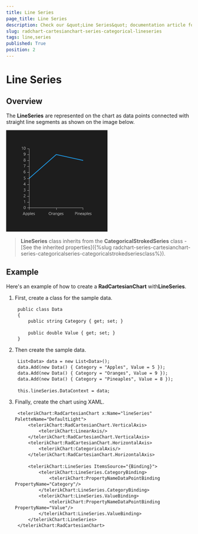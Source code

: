 ```yaml
---
title: Line Series
page_title: Line Series
description: Check our &quot;Line Series&quot; documentation article for RadChart for UWP control.
slug: radchart-cartesianchart-series-categorical-lineseries
tags: line,series
published: True
position: 2
---
```


# Line Series

## Overview

The **LineSeries** are represented on the chart as data points connected with straight line segments as shown on the image below.

![Categorical Line Series](images/CategoricalLineSeries.png)

>**LineSeries** class inherits from the **CategoricalStrokedSeries** class -
[See the inherited properties]({%slug radchart-series-cartesianchart-series-categoricalseries-categoricalstrokedseriesclass%}).

## Example

Here's an example of how to create a **RadCartesianChart** with**LineSeries**.

1. First, create a class for the sample data.

		public class Data
		{
		    public string Category { get; set; }
		
		    public double Value { get; set; }
		}

1. Then create the sample data.

		List<Data> data = new List<Data>();
		data.Add(new Data() { Category = "Apples", Value = 5 });
		data.Add(new Data() { Category = "Oranges", Value = 9 });
		data.Add(new Data() { Category = "Pineaples", Value = 8 });
		
		this.lineSeries.DataContext = data;

1. Finally, create the chart using XAML.

		<telerikChart:RadCartesianChart x:Name="lineSeries" PaletteName="DefaultLight">
		    <telerikChart:RadCartesianChart.VerticalAxis>
		        <telerikChart:LinearAxis/>
		    </telerikChart:RadCartesianChart.VerticalAxis>
		    <telerikChart:RadCartesianChart.HorizontalAxis>
		        <telerikChart:CategoricalAxis/>
		    </telerikChart:RadCartesianChart.HorizontalAxis>
		
		    <telerikChart:LineSeries ItemsSource="{Binding}">
		        <telerikChart:LineSeries.CategoryBinding>
		            <telerikChart:PropertyNameDataPointBinding PropertyName="Category"/>
		        </telerikChart:LineSeries.CategoryBinding>
		        <telerikChart:LineSeries.ValueBinding>
		            <telerikChart:PropertyNameDataPointBinding PropertyName="Value"/>
		        </telerikChart:LineSeries.ValueBinding>
		    </telerikChart:LineSeries>
		</telerikChart:RadCartesianChart>
